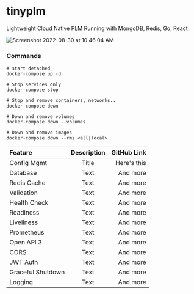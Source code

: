 # tinyplm
Lightweight Cloud Native PLM Running with MongoDB, Redis, Go, React

![Screenshot 2022-08-30 at 10 46 04 AM](https://user-images.githubusercontent.com/741952/187355727-9f739fab-3f45-4846-8759-b01e04bfabd7.png)


### Commands

    # start detached
    docker-compose up -d

    # Stop services only
    docker-compose stop

    # Stop and remove containers, networks..
    docker-compose down 

    # Down and remove volumes
    docker-compose down --volumes 

    # Down and remove images
    docker-compose down --rmi <all|local> 


| Feature      | Description | GitHub Link     |
| :---        |    :----:   |          ---: |
| Config Mgmt      | Title       | Here's this   |
| Database   | Text        | And more      |
| Redis Cache   | Text        | And more      |
| Validation   | Text        | And more      |
| Health Check   | Text        | And more      |
| Readiness   | Text        | And more      |
| Liveliness   | Text        | And more      |
| Prometheus   | Text        | And more      |
| Open API 3   | Text        | And more      |
| CORS   | Text        | And more      |
| JWT Auth   | Text        | And more      |
| Graceful Shutdown   | Text        | And more      |
| Logging   | Text        | And more      |
